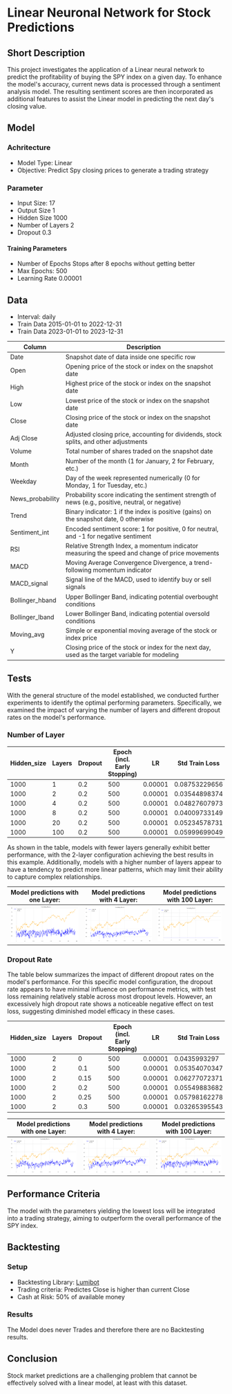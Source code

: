 # Linear Neuronal Network for Stock Predictions

## Short Description
This project investigates the application of a Linear neural network to predict the profitability of buying the SPY index on a given day. To enhance the model's accuracy, current news data is processed through a sentiment analysis model. The resulting sentiment scores are then incorporated as additional features to assist the Linear model in predicting the next day's closing value.
## Model
### Achritecture
- Model Type: Linear
- Objective: Predict Spy closing prices to generate a trading strategy
### Parameter
- Input Size: 17
- Output Size 1
- Hidden Size 1000
- Number of Layers 2
- Dropout 0.3
#### Training Parameters
- Number of Epochs Stops after 8 epochs without getting better
- Max Epochs: 500
- Learning Rate 0.00001
## Data
- Interval: daily
- Train Data 2015-01-01 to 2022-12-31
- Train Data 2023-01-01 to 2023-12-31

| Column            | Description                                                                                     |
|--------------------|-------------------------------------------------------------------------------------------------|
| Date              | Snapshot date of data inside one specific row                                                   |
| Open              | Opening price of the stock or index on the snapshot date                                        |
| High              | Highest price of the stock or index on the snapshot date                                        |
| Low               | Lowest price of the stock or index on the snapshot date                                         |
| Close             | Closing price of the stock or index on the snapshot date                                        |
| Adj Close         | Adjusted closing price, accounting for dividends, stock splits, and other adjustments           |
| Volume            | Total number of shares traded on the snapshot date                                              |
| Month             | Number of the month (1 for January, 2 for February, etc.)                                       |
| Weekday           | Day of the week represented numerically (0 for Monday, 1 for Tuesday, etc.)                     |
| News_probability  | Probability score indicating the sentiment strength of news (e.g., positive, neutral, or negative)|
| Trend             | Binary indicator: 1 if the index is positive (gains) on the snapshot date, 0 otherwise          |
| Sentiment_int     | Encoded sentiment score: 1 for positive, 0 for neutral, and -1 for negative sentiment            |
| RSI               | Relative Strength Index, a momentum indicator measuring the speed and change of price movements |
| MACD              | Moving Average Convergence Divergence, a trend-following momentum indicator                     |
| MACD_signal       | Signal line of the MACD, used to identify buy or sell signals                                   |
| Bollinger_hband   | Upper Bollinger Band, indicating potential overbought conditions                                |
| Bollinger_lband   | Lower Bollinger Band, indicating potential oversold conditions                                  |
| Moving_avg        | Simple or exponential moving average of the stock or index price                                |
| Y                 | Closing price of the stock or index for the next day, used as the target variable for modeling   |

## Tests
With the general structure of the model established, we conducted further experiments to identify the optimal performing parameters. Specifically, we examined the impact of varying the number of layers and different dropout rates on the model's performance.
### Number of Layer
| Hidden_size | Layers | Dropout | Epoch (incl. Early Stopping) | LR       | Std Train Loss | Std Test Loss | Min Train Loss | Min Test Loss |
|-------------|--------|---------|-----------------------------|----------|----------------|---------------|----------------|---------------|
| 1000        | 1      | 0.2     | 500                         | 0.00001  | 0.08753229656  | 0.242315361   | 0.1078731269   | 0.1155110672  |
| 1000        | 2      | 0.2     | 500                         | 0.00001  | 0.03544898374  | 0.1403483018  | 0.09973020107  | 0.1092730537  |
| 1000        | 4      | 0.2     | 500                         | 0.00001  | 0.04827607973  | 0.1736620319  | 0.08927936107  | 0.1182617769  |
| 1000        | 8      | 0.2     | 500                         | 0.00001  | 0.04009733149  | 0.1644326706  | 0.08136714995  | 0.1240972281  |
| 1000        | 20     | 0.2     | 500                         | 0.00001  | 0.05234578731  | 0.1781142246  | 0.07744527608  | 0.1513808519  |
| 1000        | 100    | 0.2     | 500                         | 0.00001  | 0.05999699049  | 0.1950505233  | 0.07787307352  | 0.1477558017  |

As shown in the table, models with fewer layers generally exhibit better performance, with the 2-layer configuration achieving the best results in this example. Additionally, models with a higher number of layers appear to have a tendency to predict more linear patterns, which may limit their ability to capture complex relationships.

| Model predictions with one Layer: | Model predictions with 4 Layer: | Model predictions with 100 Layer: |
| --------------------------------- | --------------------------------- | --------------------------------- |
| ![1 Layer](images/1_layer.png)    |![100 Layer](images/4_layer.png) | ![100 Layer](images/100_layer.png) |

### Dropout Rate
The table below summarizes the impact of different dropout rates on the model's performance. For this specific model configuration, the dropout rate appears to have minimal influence on performance metrics, with test loss remaining relatively stable across most dropout levels. However, an excessively high dropout rate shows a noticeable negative effect on test loss, suggesting diminished model efficacy in these cases.

| Hidden_size | Layers | Dropout | Epoch (incl. Early Stopping) | LR       | Std Train Loss | Std Test Loss | Min Train Loss | Min Test Loss |
|-------------|--------|---------|-----------------------------|----------|----------------|---------------|----------------|---------------|
| 1000        | 2      | 0       | 500                         | 0.00001  | 0.0435993297   | 0.158906454   | 0.09756575525  | 0.1097109243  |
| 1000        | 2      | 0.1     | 500                         | 0.00001  | 0.05354070347  | 0.1782084622  | 0.1007457003   | 0.108166635   |
| 1000        | 2      | 0.15    | 500                         | 0.00001  | 0.06277072371  | 0.1976308127  | 0.09844984114  | 0.107987389   |
| 1000        | 2      | 0.2     | 500                         | 0.00001  | 0.05549883682  | 0.1835590479  | 0.1008404866   | 0.1090265885  |
| 1000        | 2      | 0.25    | 500                         | 0.00001  | 0.05798162278  | 0.1896106422  | 0.1007944196   | 0.1089174747  |
| 1000        | 2      | 0.3     | 500                         | 0.00001  | 0.03265395543  | 0.1327094697  | 0.1003190503   | 0.1120033562  |

| Model predictions with one Layer: | Model predictions with 4 Layer: | Model predictions with 100 Layer: |
| --------------------------------- | --------------------------------- | --------------------------------- |
| ![dropout 0](images/dropout_0.png)    |![dropout 0.2](images/dropout_0.2.png) | ![dropout 0.3](images/dropout_0.3.png) |

## Performance Criteria
The model with the parameters yielding the lowest loss will be integrated into a trading strategy, aiming to outperform the overall performance of the SPY index.
## Backtesting
### Setup
- Backtesting Library: [Lumibot](https://lumibot.lumiwealth.com/index.html)
- Trading criteria: Predictes Close is higher than current Close
- Cash at Risk: 50% of available money
### Results
The Model does never Trades and therefore there are no Backtesting results.
## Conclusion
Stock market predictions are a challenging problem that cannot be effectively solved with a linear model, at least with this dataset.